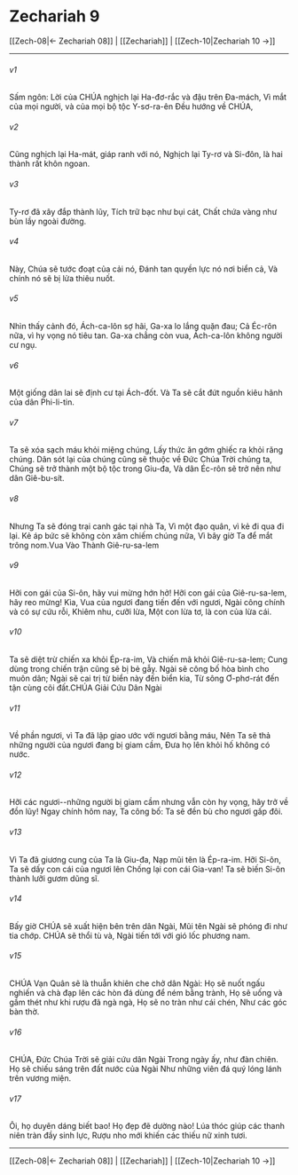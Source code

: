 # Zechariah 9

[[Zech-08|← Zechariah 08]] | [[Zechariah]] | [[Zech-10|Zechariah 10 →]]
***



###### v1 
Sấm ngôn: Lời của CHÚA nghịch lại Ha-đơ-rắc và đậu trên Đa-mách, Vì mắt của mọi người, và của mọi bộ tộc Y-sơ-ra-ên Đều hướng về CHÚA, 

###### v2 
Cũng nghịch lại Ha-mát, giáp ranh với nó, Nghịch lại Ty-rơ và Si-đôn, là hai thành rất khôn ngoan. 

###### v3 
Ty-rơ đã xây đắp thành lũy, Tích trữ bạc như bụi cát, Chất chứa vàng như bùn lầy ngoài đường. 

###### v4 
Này, Chúa sẽ tước đoạt của cải nó, Đánh tan quyền lực nó nơi biển cả, Và chính nó sẽ bị lửa thiêu nuốt. 

###### v5 
Nhìn thấy cảnh đó, Ách-ca-lôn sợ hãi, Ga-xa lo lắng quặn đau; Cả Éc-rôn nữa, vì hy vọng nó tiêu tan. Ga-xa chẳng còn vua, Ách-ca-lôn không người cư ngụ. 

###### v6 
Một giống dân lai sẽ định cư tại Ách-đốt. Và Ta sẽ cắt đứt nguồn kiêu hãnh của dân Phi-li-tin. 

###### v7 
Ta sẽ xóa sạch máu khỏi miệng chúng, Lấy thức ăn gớm ghiếc ra khỏi răng chúng. Dân sót lại của chúng cũng sẽ thuộc về Đức Chúa Trời chúng ta, Chúng sẽ trở thành một bộ tộc trong Giu-đa, Và dân Éc-rôn sẽ trở nên như dân Giê-bu-sít. 

###### v8 
Nhưng Ta sẽ đóng trại canh gác tại nhà Ta, Vì một đạo quân, vì kẻ đi qua đi lại. Kẻ áp bức sẽ không còn xâm chiếm chúng nữa, Vì bây giờ Ta để mắt trông nom.Vua Vào Thành Giê-ru-sa-lem 

###### v9 
Hỡi con gái của Si-ôn, hãy vui mừng hớn hở! Hỡi con gái của Giê-ru-sa-lem, hãy reo mừng! Kìa, Vua của ngươi đang tiến đến với ngươi, Ngài công chính và có sự cứu rỗi, Khiêm nhu, cưỡi lừa, Một con lừa tơ, là con của lừa cái. 

###### v10 
Ta sẽ diệt trừ chiến xa khỏi Ép-ra-im, Và chiến mã khỏi Giê-ru-sa-lem; Cung dùng trong chiến trận cũng sẽ bị bẻ gẫy. Ngài sẽ công bố hòa bình cho muôn dân; Ngài sẽ cai trị từ biển này đến biển kia, Từ sông Ơ-phơ-rát đến tận cùng cõi đất.CHÚA Giải Cứu Dân Ngài 

###### v11 
Về phần ngươi, vì Ta đã lập giao ước với ngươi bằng máu, Nên Ta sẽ thả những người của ngươi đang bị giam cầm, Đưa họ lên khỏi hố không có nước. 

###### v12 
Hỡi các ngươi--những người bị giam cầm nhưng vẫn còn hy vọng, hãy trở về đồn lũy! Ngay chính hôm nay, Ta công bố: Ta sẽ đền bù cho ngươi gấp đôi. 

###### v13 
Vì Ta đã giương cung của Ta là Giu-đa, Nạp mũi tên là Ép-ra-im. Hỡi Si-ôn, Ta sẽ dấy con cái của ngươi lên Chống lại con cái Gia-van! Ta sẽ biến Si-ôn thành lưỡi gươm dũng sĩ. 

###### v14 
Bấy giờ CHÚA sẽ xuất hiện bên trên dân Ngài, Mũi tên Ngài sẽ phóng đi như tia chớp. CHÚA sẽ thổi tù và, Ngài tiến tới với gió lốc phương nam. 

###### v15 
CHÚA Vạn Quân sẽ là thuẫn khiên che chở dân Ngài: Họ sẽ nuốt ngấu nghiến và chà đạp lên các hòn đá dùng để ném bằng trành, Họ sẽ uống và gầm thét như khi rượu đã ngà ngà, Họ sẽ no tràn như cái chén, Như các góc bàn thờ. 

###### v16 
CHÚA, Đức Chúa Trời sẽ giải cứu dân Ngài Trong ngày ấy, như đàn chiên. Họ sẽ chiếu sáng trên đất nước của Ngài Như những viên đá quý lóng lánh trên vương miện. 

###### v17 
Ôi, họ duyên dáng biết bao! Họ đẹp đẽ dường nào! Lúa thóc giúp các thanh niên tràn đầy sinh lực, Rượu nho mới khiến các thiếu nữ xinh tươi.

***
[[Zech-08|← Zechariah 08]] | [[Zechariah]] | [[Zech-10|Zechariah 10 →]]
